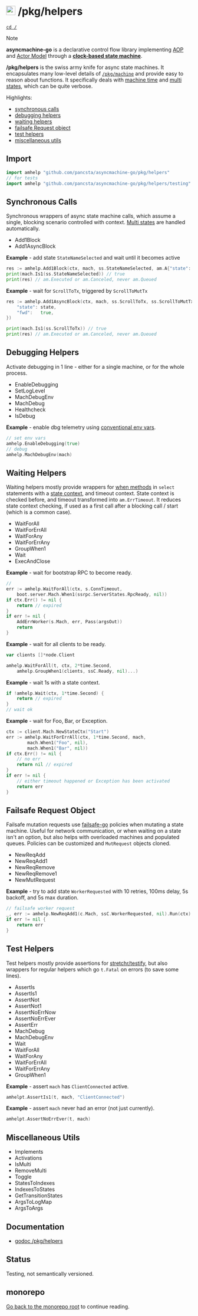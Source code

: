 # <img src="https://pancsta.github.io/assets/asyncmachine-go/logo.png" height="25"/> /pkg/helpers

[`cd /`](/README.md)

> [!NOTE]
> **asyncmachine-go** is a declarative control flow library implementing [AOP](https://en.wikipedia.org/wiki/Aspect-oriented_programming)
> and [Actor Model](https://en.wikipedia.org/wiki/Actor_model) through a **[clock-based state machine](/pkg/machine/README.md)**.

**/pkg/helpers** is the swiss army knife for async state machines. It encapsulates many low-level details of
[`/pkg/machine`](/pkg/machine/README.md) and provide easy to reason about functions. It specifically deals with
[machine time](/docs/manual.md#clock-and-context) and [multi states](/docs/manual.md#multi-states), which can be quite
verbose.

Highlights:

- [synchronous calls](#synchronous-calls)
- [debugging helpers](#debugging-helpers)
- [waiting helpers](#waiting-helpers)
- [failsafe Request object](#failsafe-request-object)
- [test helpers](#test-helpers)
- [miscellaneous utils](#miscellaneous-utils)

## Import

```go
import amhelp "github.com/pancsta/asyncmachine-go/pkg/helpers"
// for tests
import amhelp "github.com/pancsta/asyncmachine-go/pkg/helpers/testing"
```

## Synchronous Calls

Synchronous wrappers of async state machine calls, which assume a single, blocking scenario controlled with context.
[Multi states](/docs/manual.md#multi-states) are handled automatically.

- Add1Block
- Add1AsyncBlock

**Example** - add state `StateNameSelected` and wait until it becomes active

```go
res := amhelp.Add1Block(ctx, mach, ss.StateNameSelected, am.A{"state": state})
print(mach.Is1(ss.StateNameSelected)) // true
print(res) // am.Executed or am.Canceled, never am.Queued
```

**Example** - wait for `ScrollToTx`, triggered by `ScrollToMutTx`

```go
res := amhelp.Add1AsyncBlock(ctx, mach, ss.ScrollToTx, ss.ScrollToMutTx, am.A{
    "state": state,
    "fwd":   true,
})

print(mach.Is1(ss.ScrollToTx)) // true
print(res) // am.Executed or am.Canceled, never am.Queued
```

## Debugging Helpers

Activate debugging in 1 line - either for a single machine, or for the whole process.

- EnableDebugging
- SetLogLevel
- MachDebugEnv
- MachDebug
- Healthcheck
- IsDebug

**Example** - enable dbg telemetry using [conventional env vars](/config/env/README.md).

```go
// set env vars
amhelp.EnableDebugging(true)
// debug
amhelp.MachDebugEnv(mach)
```

## Waiting Helpers

Waiting helpers mostly provide wrappers for [when methods](/docs/manual.md#waiting) in `select` statements with a
[state context](/docs/manual.md#clock-and-context), and timeout context. State context is checked before, and timeout
transformed into `am.ErrTimeout`. It reduces state context checking, if used as a first call after a blocking call /
start (which is a common case).

- WaitForAll
- WaitForErrAll
- WaitForAny
- WaitForErrAny
- GroupWhen1
- Wait
- ExecAndClose

**Example** - wait for bootstrap RPC to become ready.

```go
//
err := amhelp.WaitForAll(ctx, s.ConnTimeout,
    boot.server.Mach.When1(ssrpc.ServerStates.RpcReady, nil))
if ctx.Err() != nil {
    return // expired
}
if err != nil {
    AddErrWorker(s.Mach, err, Pass(argsOut))
    return
}
```

**Example** - wait for all clients to be ready.

```go
var clients []*node.Client

amhelp.WaitForAll(t, ctx, 2*time.Second,
    amhelp.GroupWhen1(clients, ssC.Ready, nil)...)
```

**Example** - wait 1s with a state context.

```go
if !amhelp.Wait(ctx, 1*time.Second) {
    return // expired
}
// wait ok
```

**Example** - wait for Foo, Bar, or Exception.

```go
ctx := client.Mach.NewStateCtx("Start")
err := amhelp.WaitForErrAll(ctx, 1*time.Second, mach,
        mach.When1("Foo", nil),
        mach.When1("Bar", nil))
if ctx.Err() != nil {
    // no err
    return nil // expired
}
if err != nil {
    // either timeout happened or Exception has been activated
    return err
}
```

## Failsafe Request Object

Failsafe mutation requests use [failsafe-go](https://github.com/failsafe-go/failsafe-go) policies when mutating a state
machine. Useful for network communication, or when waiting on a state isn't an option, but also helps with overloaded
machines and populated queues. Policies can be customized and ``MutRequest`` objects cloned.

- NewReqAdd
- NewReqAdd1
- NewReqRemove
- NewReqRemove1
- NewMutRequest

**Example** - try to add state `WorkerRequested` with 10 retries, 100ms delay, 5s backoff, and 5s max duration.

```go
// failsafe worker request
_, err := amhelp.NewReqAdd1(c.Mach, ssC.WorkerRequested, nil).Run(ctx)
if err != nil {
    return err
}
```

## Test Helpers

Test helpers mostly provide assertions for [stretchr/testify](https://github.com/stretchr/testify), but also wrappers
for regular helpers which go `t.Fatal` on errors (to save some lines).

- AssertIs
- AssertIs1
- AssertNot
- AssertNot1
- AssertNoErrNow
- AssertNoErrEver
- AssertErr
- MachDebug
- MachDebugEnv
- Wait
- WaitForAll
- WaitForAny
- WaitForErrAll
- WaitForErrAny
- GroupWhen1

**Example** - assert `mach` has `ClientConnected` active.

```go
amhelpt.AssertIs1(t, mach, "ClientConnected")
```

**Example** - assert `mach` never had an error (not just currently).

```go
amhelpt.AssertNoErrEver(t, mach)
```

## Miscellaneous Utils

- Implements
- Activations
- IsMulti
- RemoveMulti
- Toggle
- StatesToIndexes
- IndexesToStates
- GetTransitionStates
- ArgsToLogMap
- ArgsToArgs

## Documentation

- [godoc /pkg/helpers](https://pkg.go.dev/github.com/pancsta/asyncmachine-go/pkg/helpers)

## Status

Testing, not semantically versioned.

## monorepo

[Go back to the monorepo root](/README.md) to continue reading.

